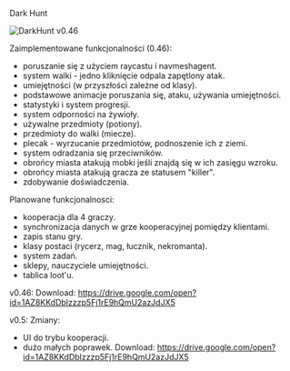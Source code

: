 Dark Hunt

![DarkHunt v0.46](https://i.imgur.com/dMyThYM.jpg)

Zaimplementowane funkcjonalności (0.46):
- poruszanie się z użyciem raycastu i navmeshagent.
- system walki - jedno kliknięcie odpala zapętlony atak.
- umiejętności (w przyszłości zależne od klasy).
- podstawowe animacje poruszania się, ataku, używania umiejętności.
- statystyki i system progresji.
- system odporności na żywioły.
- używalne przedmioty (potiony).
- przedmioty do walki (miecze).
- plecak - wyrzucanie przedmiotów, podnoszenie ich z ziemi.
- system odradzania się przeciwników.
- obrońcy miasta atakują mobki jeśli znajdą się w ich zasięgu wzroku.
- obrońcy miasta atakują gracza ze statusem "killer".
- zdobywanie doświadczenia.

Planowane funkcjonalnosci:
- kooperacja dla 4 graczy.
- synchronizacja danych w grze kooperacyjnej pomiędzy klientami.
- zapis stanu gry.
- klasy postaci (rycerz, mag, łucznik, nekromanta).
- system zadań.
- sklepy, nauczyciele umiejętności.
- tablica loot'u.

v0.46:
Download:
https://drive.google.com/open?id=1AZ8KKdDbIzzzp5Fj1rE9hQmU2azJdJX5


v0.5:
Zmiany:
- UI do trybu kooperacji.
- dużo małych poprawek.
Download:
https://drive.google.com/open?id=1AZ8KKdDbIzzzp5Fj1rE9hQmU2azJdJX5
